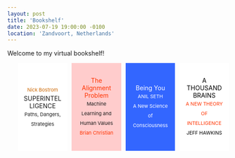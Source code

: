 ```yaml
---
layout: post
title: 'Bookshelf'
date: 2023-07-19 19:00:00 -0100
location: 'Zandvoort, Netherlands'
---
```


<style>

   .bookshelf {
        display: grid;
        grid-template-columns: repeat(4, 1fr);
        gap: 10px; /* Adjust the gap between items as needed */
    }

    .bookshelf li {
         display: flex;
        flex-direction: column;
        justify-content: center;
        align-items: center;
        height: 200px;
        text-align: center;
        word-break: break-word;
        padding: 10px;
        box-sizing: border-box;  
    }

    .bookshelf .small {
        font-size: 11px;
        line-height: 22px;
    }
</style>

<p>Welcome to my virtual bookshelf!</p>

<ul class="bookshelf">
    <li style="background: #fff;"><span class="small" style="color: #c60">Nick Bostrom</span> <span
            class="big">SUPERINTELLIGENCE</span> <span class="small">Paths, Dangers, Strategies</span></li>
    <li style="background: #fcc;"> <span class="big" style="color: #f30">The Alignment Problem</span> <span
            class="small">Machine Learning and Human Values</span> <span class="small" style="color: #f30">Brian
            Christian</span></li>
    <li style="background: #36f;"> <span class="big" style="color: #fff">Being You</span> <span class="small"
            style="color: #fff">ANIL SETH</span> <span class="small" style="color: #fff">A New Science of
            Consciousness</span> </li>
    <li style="background: #fff;"> <span class="big" style="color: #000">A THOUSAND BRAINS</span> <span class="small"
            style="color: #f30">A NEW THEORY OF INTELLIGENCE</span> <span class="small" style="color: #000">JEFF
            HAWKINS</span> </li>
</ul>
